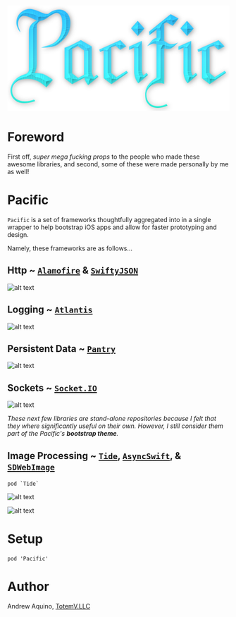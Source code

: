 
![GitHub Logo](pacific-logo.png)

# Foreword

First off, *super mega fucking props* to the people who made these awesome libraries, and second, some of these were made personally by me as well!

# Pacific

```Pacific``` is a set of frameworks thoughtfully aggregated into in a single wrapper to help bootstrap iOS apps and allow for faster prototyping and design.

Namely, these frameworks are as follows...

## Http ~ [```Alamofire```](https://github.com/Alamofire/Alamofire) & [```SwiftyJSON```](https://github.com/SwiftyJSON/SwiftyJSON)

![alt text](images/http-example.png)

## Logging ~ [```Atlantis```](https://github.com/DrewKiino/Atlantis) 

![alt text](https://github.com/DrewKiino/Atlantis/blob/master/atlantis-screenshot.png)

## Persistent Data ~ [```Pantry```](https://github.com/nickoneill/Pantry)

![alt text](images/crud-example.png)

## Sockets ~ [```Socket.IO```](https://github.com/socketio/socket.io-client-swift)

![alt text](images/socket-example.png)

*These next few libraries are stand-alone repositories because I felt that they where significantly useful on their own. However, I still consider them part of the Pacific's **bootstrap theme**.*

## Image Processing ~ [```Tide```](https://github.com/DrewKiino/Tide), [```AsyncSwift```](), & [```SDWebImage```]()

```
pod `Tide`
```

![alt text](images/tide-simple-example.png)

![alt text](images/tide-button-example.png)












# Setup

```
pod 'Pacific'
```



# Author
Andrew Aquino, [TotemV.LLC](http://totemv.com/)

